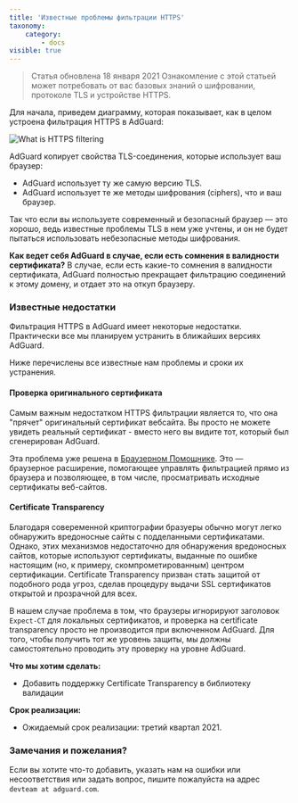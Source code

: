 ```yaml
---
title: 'Известные проблемы фильтрации HTTPS'
taxonomy:
    category:
        - docs
visible: true
---
```


> Статья обновлена 18 января 2021
> Ознакомление с этой статьей может потребовать от вас базовых знаний о шифровании, протоколе TLS и устройстве HTTPS.

Для начала, приведем диаграмму, которая показывает, как в целом устроена фильтрация HTTPS в AdGuard:

![What is HTTPS filtering](https://cdn.adguard.com/public/Adguard/Blog/https/what_is_https_filtering_ru.png)

AdGuard копирует свойства TLS-соединения, которые использует ваш браузер:

* AdGuard использует ту же самую версию TLS.
* AdGuard использует те же методы шифрования (ciphers), что и ваш браузер.

Так что если вы используете современный и безопасный браузер — это хорошо, ведь известные проблемы TLS в нем уже учтены, и он не будет пытаться использовать небезопасные методы шифрования.

**Как ведет себя AdGuard в случае, если есть сомнения в валидности сертификата?** 
В случае, если есть какие-то сомнения в валидности сертификата, AdGuard полностью прекращает фильтрацию соединений к этому домену, и отдает это на откуп браузеру.

### Известные недостатки

Фильтрация HTTPS в AdGuard имеет некоторые недостатки. Практически все мы планируем устранить в ближайших версиях AdGuard. 

Ниже перечислены все известные нам проблемы и сроки их устранения.

#### Проверка оригинального сертификата

Самым важным недостатком HTTPS фильтрации является то, что она "прячет" оригинальный сертификат вебсайта. Вы просто не можете увидеть реальный сертификат - вместо него вы видите тот, который был сгенерирован AdGuard.

Эта проблема уже решена в [Браузерном Помощнике](https://adguard.com/ru/adguard-assistant/overview.html). Это — браузерное расширение, помогающее управлять фильтрацией прямо из браузера и позволяющее, в том числе, просматривать исходные сертификаты веб-сайтов.

#### Certificate Transparency

Благодаря совеременной криптографии бразуеры обычно могут легко обнаружить вредоносные сайты с подделанными сертификатами. Однако, этих механизмов недостаточно для обнаружения вредоносных сайтов, которые используют сертификаты, выданные по ошибке настоящим (но, к примеру, скомпрометированным) центром сертификации. Certificate Transparency призван стать защитой от подобного рода угроз, сделав процедуру выдачи SSL сертификатов открытой и прозрачной для всех.

В нашем случае проблема в том, что браузеры игнорируют заголовок `Expect-CT` для локальных сертификатов, и проверка на certificate transparency просто не производится при включенном AdGuard. Для того, чтобы получить тот же уровень защиты, мы должны самостоятельно проводить эту проверку на уровне AdGuard.

**Что мы хотим сделать:**

* Добавить поддержку Certificate Transparency в библиотеку валидации

**Срок реализации:**

* Ожидаемый срок реализации: третий квартал 2021.

### Замечания и пожелания?
Если вы хотите что-то добавить, указать нам на ошибки или несоответствия или задать вопрос, пишите пожалуйста на адрес `devteam at adguard.com`.
